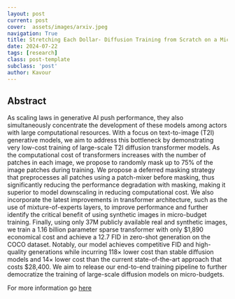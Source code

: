 ```yaml
---
layout: post
current: post
cover:  assets/images/arxiv.jpeg
navigation: True
title: Stretching Each Dollar- Diffusion Training from Scratch on a Micro-Budget
date: 2024-07-22
tags: [research]
class: post-template
subclass: 'post'
author: Kavour
---
```


<h2> Abstract </h2>

<p>As scaling laws in generative AI push performance, they also simultaneously concentrate the development of these models among actors with large computational resources. With a focus on text-to-image (T2I) generative models, we aim to address this bottleneck by demonstrating very low-cost training of large-scale T2I diffusion transformer models. As the computational cost of transformers increases with the number of patches in each image, we propose to randomly mask up to 75% of the image patches during training. We propose a deferred masking strategy that preprocesses all patches using a patch-mixer before masking, thus significantly reducing the performance degradation with masking, making it superior to model downscaling in reducing computational cost. We also incorporate the latest improvements in transformer architecture, such as the use of mixture-of-experts layers, to improve performance and further identify the critical benefit of using synthetic images in micro-budget training. Finally, using only 37M publicly available real and synthetic images, we train a 1.16 billion parameter sparse transformer with only $1,890 economical cost and achieve a 12.7 FID in zero-shot generation on the COCO dataset. Notably, our model achieves competitive FID and high-quality generations while incurring 118× lower cost than stable diffusion models and 14× lower cost than the current state-of-the-art approach that costs $28,400. We aim to release our end-to-end training pipeline to further democratize the training of large-scale diffusion models on micro-budgets.</p>

<p>For more information go <a href='https://arxiv.org/abs/2407.15811'>here</a></p>